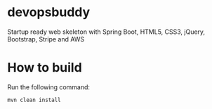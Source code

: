 # devopsbuddy
 Startup ready web skeleton with Spring Boot, HTML5, CSS3, jQuery, Bootstrap, Stripe and AWS 

# How to build
Run the following command:
```
mvn clean install
